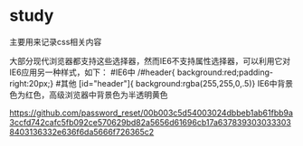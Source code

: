 # study
主要用来记录css相关内容

大部分现代浏览器都支持这些选择器，然而IE6不支持属性选择器，可以利用它对IE6应用另一种样式，如下：
#IE6中
/#header{
background:red;padding-right:20px;}
#其他
[id="header"]{
background:rgba(255,255,0,.5)}
IE6中背景色为红色，高级浏览器中背景色为半透明黄色

https://github.com/password_reset/00b003c5d54003024dbbeb1ab61fbb9a3ccfd742cafc5fb092ce570629bd82a5656d61696cb17a6378393030333038403136332e636f6da5666f726365c2
